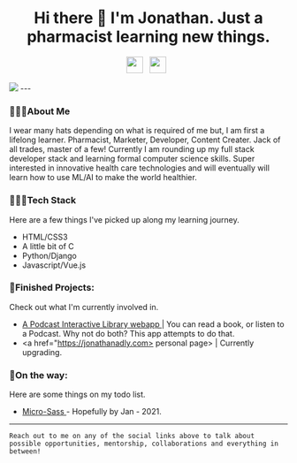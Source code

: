 <h1 align= 'center'> Hi there 👋 I'm Jonathan. Just a pharmacist learning new things. </h1>

<p align='center'>
<a href="mailto:gadly0123@gmail.com"><img height="30" src="https://raw.githubusercontent.com/iansmathew/iansmathew/master/assets/icon_email.png"></a>&nbsp;&nbsp;
<a href="https://twitter.com/Jonathan_Adly_"><img height="30" src="https://raw.githubusercontent.com/iansmathew/iansmathew/master/assets/icon_twitter.png"></a>&nbsp;&nbsp;
</p>

<img src= "https://teehunter.com/wp-content/uploads/2013/11/breaking-bad-t-shirts-banner.jpg">
---

### 🙋🏽‍♂️About Me

<p> I wear many hats depending on what is required of me but, I am first a lifelong learner. Pharmacist, Marketer, Developer, Content Creater. Jack of all trades, master of a few! Currently I am rounding up my full stack developer stack and learning formal computer science skills. Super interested in innovative health care technologies and will eventually will learn how to use ML/AI to make the world healthier. </p>

### 👨🏽‍💻Tech Stack

<p>
Here are a few things I've picked up along my learning journey.
</p>

- HTML/CSS3 
- A little bit of C
- Python/Django 
- Javascript/Vue.js 


### 🚧Finished Projects:

<p>
Check out what I'm currently involved in.

- <a href="https://historyofthecopts.com/"> A Podcast Interactive Library webapp </a> | You can read a book, or listen to a Podcast. Why not do both? This app attempts to do that.
- <a href="https://jonathanadly.com> personal page> </a> | Currently upgrading.

### 🌱On the way:

Here are some things on my todo list.

- <a href= "#"> Micro-Sass  </a>- Hopefully by Jan - 2021. 


---

`Reach out to me on any of the social links above to talk about possible opportunities, mentorship, collaborations and everything in between!`
